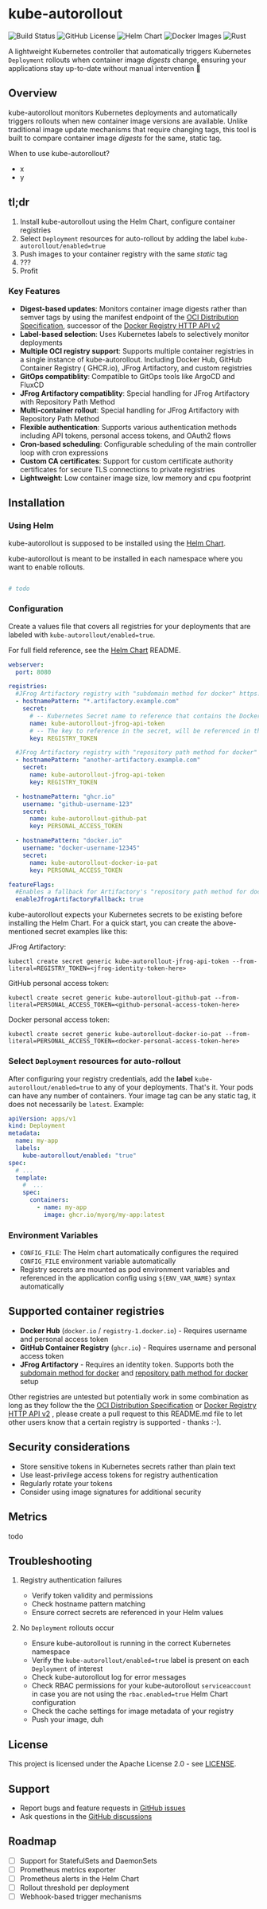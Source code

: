 # kube-autorollout

![Build Status](https://github.com/juv/kube-autorollout/actions/workflows/docker-publish.yml/badge.svg)
![GitHub License](https://img.shields.io/github/license/juv/kube-autorollout?color=blue)
![Helm Chart](https://img.shields.io/badge/Helm_Chart-available-blue)
![Docker Images](https://img.shields.io/badge/Docker_images-GHCR-blue?logo=docker)
![Rust](https://shields.io/badge/-Rust-3776AB?style=flat&logo=rust&color=blue)

A lightweight Kubernetes controller that automatically triggers Kubernetes `Deployment` rollouts when container image
_digests_
change, ensuring your applications stay up-to-date without manual intervention 🚀

## Overview

kube-autorollout monitors Kubernetes deployments and automatically triggers rollouts when new container image versions
are available. Unlike traditional image update mechanisms that require changing tags, this tool is built to compare
container image _digests_ for the same, static tag.

When to use kube-autorollout?

- x
- y

## tl;dr

1) Install kube-autorollout using the Helm Chart, configure container registries
2) Select `Deployment` resources for auto-rollout by adding the label `kube-autorollout/enabled=true`
3) Push images to your container registry with the same _static_ tag
4) ???
5) Profit

### Key Features

- **Digest-based updates**: Monitors container image digests rather than semver tags by using the manifest endpoint of
  the [OCI Distribution Specification](https://github.com/opencontainers/distribution-spec/blob/main/spec.md), successor
  of
  the [Docker Registry HTTP API v2](https://github.com/distribution/distribution/blob/5cb406d511b7b9163bff9b6439072e4892e5ae3b/docs/spec/api.md)
- **Label-based selection**: Uses Kubernetes labels to selectively monitor deployments
- **Multiple OCI registry support**: Supports multiple container registries in a single instance of kube-autorollout.
  Including Docker Hub, GitHub Container
  Registry (
  GHCR.io), JFrog Artifactory, and custom registries
- **GitOps compatiblity**: Compatible to GitOps tools like ArgoCD and FluxCD
- **JFrog Artifactory compatiblity**: Special handling for JFrog Artifactory with Repository Path Method
- **Multi-container rollout**: Special handling for JFrog Artifactory with Repository Path Method
- **Flexible authentication**: Supports various authentication methods including API tokens, personal access tokens, and
  OAuth2 flows
- **Cron-based scheduling**: Configurable scheduling of the main controller loop with cron expressions
- **Custom CA certificates**: Support for custom certificate authority certificates for secure TLS connections to
  private registries
- **Lightweight**: Low container image size, low memory and cpu footprint

## Installation

### Using Helm

kube-autorollout is supposed to be installed using the [Helm Chart](charts/kube-autorollout).

kube-autorollout is meant to be installed in each namespace where you want to enable rollouts.

```bash

# todo 
```

### Configuration

Create a values file that covers all registries for your deployments that are labeled with
`kube-autorollout/enabled=true`.

For full field reference, see the [Helm Chart](charts/kube-autorollout) README.

```yaml
webserver:
  port: 8080

registries:
  #JFrog Artifactory registry with "subdomain method for docker" https://jfrog.com/help/r/jfrog-artifactory-documentation/the-subdomain-method-for-docker
  - hostnamePattern: "*.artifactory.example.com"
    secret:
      # -- Kubernetes Secret name to reference that contains the Docker Registry API token
      name: kube-autorollout-jfrog-api-token
      # -- The key to reference in the secret, will be referenced in the config automatically if .token is unset
      key: REGISTRY_TOKEN

  #JFrog Artifactory registry with "repository path method for docker" https://jfrog.com/help/r/jfrog-artifactory-documentation/the-repository-path-method-for-docker
  - hostnamePattern: "another-artifactory.example.com"
    secret:
      name: kube-autorollout-jfrog-api-token
      key: REGISTRY_TOKEN

  - hostnamePattern: "ghcr.io"
    username: "github-username-123"
    secret:
      name: kube-autorollout-github-pat
      key: PERSONAL_ACCESS_TOKEN

  - hostnamePattern: "docker.io"
    username: "docker-username-12345"
    secret:
      name: kube-autorollout-docker-io-pat
      key: PERSONAL_ACCESS_TOKEN

featureFlags:
  #Enables a fallback for Artifactory's "repository path method for docker" setup
  enableJfrogArtifactoryFallback: true
```

kube-autorollout expects your Kubernetes secrets to be existing before installing the Helm Chart.
For a quick start, you can create the above-mentioned secret examples like this:

JFrog Artifactory:

```
kubectl create secret generic kube-autorollout-jfrog-api-token --from-literal=REGISTRY_TOKEN=<jfrog-identity-token-here>
```

GitHub personal access token:

```
kubectl create secret generic kube-autorollout-github-pat --from-literal=PERSONAL_ACCESS_TOKEN=<github-personal-access-token-here>
```

Docker personal access token:

```
kubectl create secret generic kube-autorollout-docker-io-pat --from-literal=PERSONAL_ACCESS_TOKEN=<docker-personal-access-token-here>
```

### Select `Deployment` resources for auto-rollout

After configuring your registry credentials, add the **label** `kube-autorollout/enabled=true` to any of your
deployments.
That's it. Your pods can have any number of containers. Your image tag can be any static tag, it does not necessarily be
`latest`.
Example:

```yaml
apiVersion: apps/v1
kind: Deployment
metadata:
  name: my-app
  labels:
    kube-autorollout/enabled: "true"
spec:
  # ...
  template:
    #  ...
    spec:
      containers:
        - name: my-app
          image: ghcr.io/myorg/my-app:latest
```

### Environment Variables

- `CONFIG_FILE`: The Helm chart automatically configures the required `CONFIG_FILE` environment variable automatically
- Registry secrets are mounted as pod environment variables and referenced in the application config using
  `${ENV_VAR_NAME}` syntax automatically

## Supported container registries

- **Docker Hub** (`docker.io` / `registry-1.docker.io`) - Requires username and personal access token
- **GitHub Container Registry** (`ghcr.io`) - Requires username and personal access token
- **JFrog Artifactory** - Requires an identity token. Supports both
  the [subdomain method for docker](https://jfrog.com/help/r/jfrog-artifactory-documentation/the-subdomain-method-for-docker)
  and [repository path method for docker](https://jfrog.com/help/r/jfrog-artifactory-documentation/the-repository-path-method-for-docker)
  setup

Other registries are untested but potentially work in some combination as long as they follow the
the [OCI Distribution Specification](https://github.com/opencontainers/distribution-spec/blob/main/spec.md) or
[Docker Registry HTTP API v2](https://github.com/distribution/distribution/blob/5cb406d511b7b9163bff9b6439072e4892e5ae3b/docs/spec/api.md)
, please create a pull request to this README.md file to let other users know that a certain registry is supported -
thanks :-).

## Security considerations

- Store sensitive tokens in Kubernetes secrets rather than plain text
- Use least-privilege access tokens for registry authentication
- Regularly rotate your tokens
- Consider using image signatures for additional security

## Metrics

todo

## Troubleshooting

1. Registry authentication failures
    - Verify token validity and permissions
    - Check hostname pattern matching
    - Ensure correct secrets are referenced in your Helm values

2. No `Deployment` rollouts occur
    - Ensure kube-autorollout is running in the correct Kubernetes namespace
    - Verify the `kube-autorollout/enabled=true` label is present on each `Deployment` of interest
    - Check kube-autorollout log for error messages
    - Check RBAC permissions for your kube-autorollout `serviceaccount` in case you are not using the
      `rbac.enabled=true` Helm Chart configuration
    - Check the cache settings for image metadata of your registry
    - Push your image, duh

## License

This project is licensed under the Apache License 2.0 - see [LICENSE](LICENSE).

## Support

- Report bugs and feature requests in [GitHub issues](https://github.com/juv/kube-autorollout/issues)
- Ask questions in the [GitHub discussions](https://github.com/juv/kube-autorollout/discussions)

## Roadmap

- [ ] Support for StatefulSets and DaemonSets
- [ ] Prometheus metrics exporter
- [ ] Prometheus alerts in the Helm Chart
- [ ] Rollout threshold per deployment
- [ ] Webhook-based trigger mechanisms